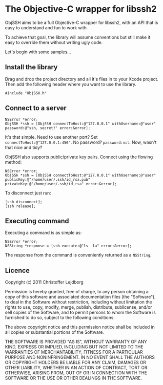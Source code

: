 # The Objective-C wrapper for libssh2

ObjSSH aims to be a full Objective-C wrapper for libssh2, with an API that is easy to understand and fun to work with.

To achieve that goal, the library will assume conventions but still make it easy to override them without writing ugly code.

Let's begin with some samples...

## Install the library

Drag and drop the project directory and all it's files in to your Xcode project. Then add the following header where you want to use the library.

    #include "ObjSSH.h"

## Connect to a server

    NSError *error;
    ObjSSH *ssh = [ObjSSH connectToHost:@"127.0.0.1" withUsername:@"user" password:@"ssh, secret!" error:&error];

It's that simple. Need to use another port? Set `connectToHost:@"127.0.0.1:456"`. No password? `password:nil`. Now, wasn't that nice and tidy?

ObjSSH also supports public/private key pairs. Connect using the flowing method:

    NSError *error;
    ObjSSH *ssh = [ObjSSH connectToHost:@"127.0.0.1" withUsername:@"user" publicKey:@"/home/user/.ssh/id_rsa.pub" privateKey:@"/home/user/.ssh/id_rsa" error:&error];

To disconnect just run:

    [ssh disconnect];
    [ssh release];

## Executing command

Executing a command is as simple as:

    NSError *error;
    NSString *response = [ssh execute:@"ls -la" error:&error];

The response from the command is conveniently returned as a `NSString`.

## Licence

Copyright (c) 2011 Christoffer Lejdborg

Permission is hereby granted, free of charge, to any person
obtaining a copy of this software and associated documentation
files (the "Software"), to deal in the Software without
restriction, including without limitation the rights to use,
copy, modify, merge, publish, distribute, sublicense, and/or sell
copies of the Software, and to permit persons to whom the
Software is furnished to do so, subject to the following
conditions:

The above copyright notice and this permission notice shall be
included in all copies or substantial portions of the Software.

THE SOFTWARE IS PROVIDED "AS IS", WITHOUT WARRANTY OF ANY KIND,
EXPRESS OR IMPLIED, INCLUDING BUT NOT LIMITED TO THE WARRANTIES
OF MERCHANTABILITY, FITNESS FOR A PARTICULAR PURPOSE AND
NONINFRINGEMENT. IN NO EVENT SHALL THE AUTHORS OR COPYRIGHT
HOLDERS BE LIABLE FOR ANY CLAIM, DAMAGES OR OTHER LIABILITY,
WHETHER IN AN ACTION OF CONTRACT, TORT OR OTHERWISE, ARISING
FROM, OUT OF OR IN CONNECTION WITH THE SOFTWARE OR THE USE OR
OTHER DEALINGS IN THE SOFTWARE.
